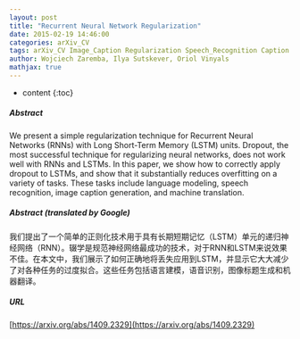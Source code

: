 ```yaml
---
layout: post
title: "Recurrent Neural Network Regularization"
date: 2015-02-19 14:46:00
categories: arXiv_CV
tags: arXiv_CV Image_Caption Regularization Speech_Recognition Caption RNN Recognition
author: Wojciech Zaremba, Ilya Sutskever, Oriol Vinyals
mathjax: true
---
```


* content
{:toc}

##### Abstract
We present a simple regularization technique for Recurrent Neural Networks (RNNs) with Long Short-Term Memory (LSTM) units. Dropout, the most successful technique for regularizing neural networks, does not work well with RNNs and LSTMs. In this paper, we show how to correctly apply dropout to LSTMs, and show that it substantially reduces overfitting on a variety of tasks. These tasks include language modeling, speech recognition, image caption generation, and machine translation.

##### Abstract (translated by Google)
我们提出了一个简单的正则化技术用于具有长期短期记忆（LSTM）单元的递归神经网络（RNN）。辍学是规范神经网络最成功的技术，对于RNN和LSTM来说效果不佳。在本文中，我们展示了如何正确地将丢失应用到LSTM，并显示它大大减少了对各种任务的过度拟合。这些任务包括语言建模，语音识别，图像标题生成和机器翻译。

##### URL
[https://arxiv.org/abs/1409.2329](https://arxiv.org/abs/1409.2329)

